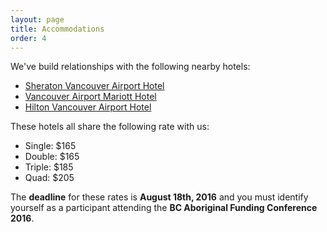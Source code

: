```yaml
---
layout: page
title: Accommodations
order: 4
---
```


We've build relationships with the following nearby hotels:

* [Sheraton Vancouver Airport Hotel](https://www.google.ca/maps/place/Sheraton+Vancouver+Airport+Hotel/@49.1712359,-123.1441596,17z/data=!3m1!4b1!4m5!3m4!1s0x54860accf4ff91a5:0x490b7f4e91d53016!8m2!3d49.1712359!4d-123.1419709?hl=en)
* [Vancouver Airport Mariott Hotel](https://www.google.ca/maps/place/Vancouver+Airport+Marriott+Hotel/@49.1705651,-123.14281,17z/data=!3m1!4b1!4m5!3m4!1s0x54860acceb3a3d2f:0xa4ae9b99f4132a11!8m2!3d49.1705651!4d-123.1406213?hl=en)
* [Hilton Vancouver Airport Hotel](https://www.google.ca/maps/place/Hilton+Vancouver+Airport/@49.1717576,-123.1427813,17z/data=!3m1!4b1!4m5!3m4!1s0x54860accd6169817:0x7df37a3f26407d3e!8m2!3d49.1717576!4d-123.1405926?hl=en)

These hotels all share the following rate with us:

* Single: $165
* Double: $165
* Triple: $185
* Quad: $205

The **deadline** for these rates is **August 18th, 2016** and you must identify yourself as a participant attending the **BC Aboriginal Funding Conference 2016**.
